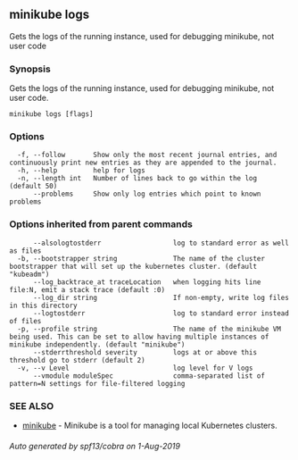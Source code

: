 ## minikube logs

Gets the logs of the running instance, used for debugging minikube, not user code

### Synopsis

Gets the logs of the running instance, used for debugging minikube, not user code.

```
minikube logs [flags]
```

### Options

```
  -f, --follow       Show only the most recent journal entries, and continuously print new entries as they are appended to the journal.
  -h, --help         help for logs
  -n, --length int   Number of lines back to go within the log (default 50)
      --problems     Show only log entries which point to known problems
```

### Options inherited from parent commands

```
      --alsologtostderr                  log to standard error as well as files
  -b, --bootstrapper string              The name of the cluster bootstrapper that will set up the kubernetes cluster. (default "kubeadm")
      --log_backtrace_at traceLocation   when logging hits line file:N, emit a stack trace (default :0)
      --log_dir string                   If non-empty, write log files in this directory
      --logtostderr                      log to standard error instead of files
  -p, --profile string                   The name of the minikube VM being used. This can be set to allow having multiple instances of minikube independently. (default "minikube")
      --stderrthreshold severity         logs at or above this threshold go to stderr (default 2)
  -v, --v Level                          log level for V logs
      --vmodule moduleSpec               comma-separated list of pattern=N settings for file-filtered logging
```

### SEE ALSO

* [minikube](minikube.md)	 - Minikube is a tool for managing local Kubernetes clusters.

###### Auto generated by spf13/cobra on 1-Aug-2019
